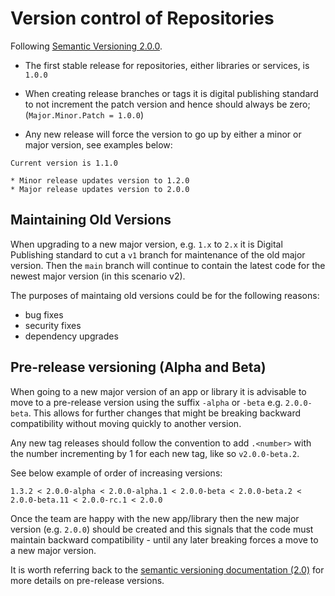 # Version control of Repositories

Following [Semantic Versioning 2.0.0](https://semver.org/).
* The first stable release for repositories, either libraries or services, is `1.0.0`

* When creating release branches or tags it is digital publishing standard to not increment the patch version and hence should always be zero; (`Major.Minor.Patch = 1.0.0`)

* Any new release will force the version to go up by either a minor or major version, see examples below:

```
Current version is 1.1.0

* Minor release updates version to 1.2.0
* Major release updates version to 2.0.0
```

## Maintaining Old Versions

When upgrading to a new major version, e.g. `1.x` to `2.x` it is Digital Publishing standard to cut a `v1` branch for maintenance of the old major version. Then the `main` branch will continue to contain the latest code for the newest major version (in this scenario v2).

The purposes of maintaing old versions could be for the following reasons:

- bug fixes
- security fixes
- dependency upgrades

## Pre-release versioning (Alpha and Beta)

When going to a new major version of an app or library it is advisable to move to a pre-release version using the suffix `-alpha` or `-beta` e.g. `2.0.0-beta`. 
This allows for further changes that might be breaking backward compatibility without moving quickly to another version.

Any new tag releases should follow the convention to add `.<number>` with the number incrementing by 1 for each new tag, like so `v2.0.0-beta.2`.

See below example of order of increasing versions:

```
1.3.2 < 2.0.0-alpha < 2.0.0-alpha.1 < 2.0.0-beta < 2.0.0-beta.2 < 2.0.0-beta.11 < 2.0.0-rc.1 < 2.0.0
```

Once the team are happy with the new app/library then the new major version (e.g. `2.0.0`) should be created and this signals that the code must maintain backward compatibility - until any later breaking forces a move to a new major version.

It is worth referring back to the [semantic versioning documentation (2.0)](https://semver.org/) for more details on pre-release versions.
